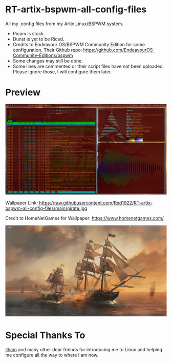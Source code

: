 # RT-artix-bspwm-all-config-files
All my .config files from my Artix Linux/BSPWM system.

- Picom is stock.
- Dunst is yet to be Riced.
- Credits to Endeavour OS/BSPWM Community Edition for some configuration. Their Github repo: https://github.com/EndeavourOS-Community-Editions/bspwm
- Some changes may still be done.
- Some lines are commented or their script files have not been uploaded. Please ignore those, I will configure them later.

# Preview

![RT-artix-bspwm-all-config-files](https://raw.githubusercontent.com/Red1922/RT-artix-bspwm-all-config-files/main/Screenshot-2022-06-08_08%3A41%3A08.png)

Wallpaper Link: https://raw.githubusercontent.com/Red1922/RT-artix-bspwm-all-config-files/main/pirate.jpg

Credit to HomeNetGames for Wallpaper: https://www.homenetgames.com/

![RT-artix-bspwm-all-config-files](https://raw.githubusercontent.com/Red1922/RT-artix-bspwm-all-config-files/main/pirate.jpg)

# Special Thanks To

[Ilham](https://github.com/ilhamisbored/bspwm-dotfiles) and many other dear friends for introducing me to Linux and helping me configure all the way to where I am now.
